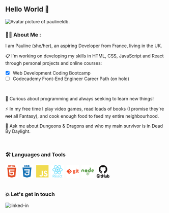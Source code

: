 ## Hello World 👋
<div id="header" align="left">
  <img src="https://zupimages.net/up/23/06/xla3.png" width="110" alt="Avatar picture of paulineldb.">
</div>

### :woman_technologist: About Me :
I am Pauline (she/her), an aspiring Developer from France, living in the UK.

:clipboard: I'm working on developing my skills in HTML, CSS, JavaScript and React through personal projects and online courses:
  - [x] Web Development Coding Bootcamp
  - [ ] Codecademy Front-End Engineer Career Path (on hold)
<br>

:brain: Curious about programming and always seeking to learn new things!

⚡ In my free time I play video games, read loads of books (I promise they're ~~not~~ all Fantasy), and cook enough food to feed my entire neighbourhood.
<br>

💬 Ask me about Dungeons & Dragons and who my main survivor is in Dead By Daylight.

<br>

### :hammer_and_wrench: Languages and Tools
<div>
  <img src="https://raw.githubusercontent.com/devicons/devicon/1119b9f84c0290e0f0b38982099a2bd027a48bf1/icons/html5/html5-plain-wordmark.svg" title="HTML5" alt="HTML5" width="40" height="40"/>&nbsp;
  <img src="https://raw.githubusercontent.com/devicons/devicon/1119b9f84c0290e0f0b38982099a2bd027a48bf1/icons/css3/css3-plain-wordmark.svg" title="CSS3" alt="CSS3" width="40" height="40"/>&nbsp;
  <img src="https://raw.githubusercontent.com/devicons/devicon/1119b9f84c0290e0f0b38982099a2bd027a48bf1/icons/javascript/javascript-plain.svg" title="JavaScript" alt="JavaScript" width="40" height="40"/>&nbsp;
  <img src="https://raw.githubusercontent.com/devicons/devicon/1119b9f84c0290e0f0b38982099a2bd027a48bf1/icons/react/react-original-wordmark.svg" title="React" alt="React" width="40" height="40"/>&nbsp;
  <img src="https://raw.githubusercontent.com/devicons/devicon/1119b9f84c0290e0f0b38982099a2bd027a48bf1/icons/git/git-plain-wordmark.svg" title="Git" alt="Git" width="40" height="40"/>&nbsp;
  <img src="https://raw.githubusercontent.com/devicons/devicon/1119b9f84c0290e0f0b38982099a2bd027a48bf1/icons/nodejs/nodejs-plain-wordmark.svg" title="Node" alt="Node" width="40" height="40"/>&nbsp;
  <img src="https://raw.githubusercontent.com/devicons/devicon/1119b9f84c0290e0f0b38982099a2bd027a48bf1/icons/github/github-original-wordmark.svg" title="Github" alt="Github" width="40" height="40"/>&nbsp;
</div>

<br>

### :boom: Let's get in touch
[<img align="left" alt="linked-in" src="https://img.shields.io/badge/linkedin-%230077B5.svg?&style=for-the-badge&logo=linkedin&logoColor=white"/>](https://www.linkedin.com/in/pauline-leli%C3%A8vre-du-broeuille-83a498254/)


